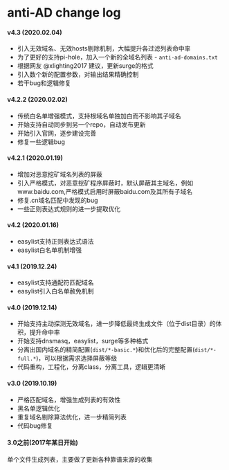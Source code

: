 # anti-AD change log

#### v4.3 (2020.02.04)
- 引入无效域名、无效hosts剔除机制，大幅提升各过滤列表命中率
- 为了更好的支持pi-hole，加入一个新的全域名列表 - `anti-ad-domains.txt`
- 根据网友 @xlighting2017 建议，更新surge的格式
- 引入数个新的配置参数，对输出结果精确控制
- 若干bug和逻辑修复

#### v4.2.2 (2020.02.02)

- 传统白名单增强模式，支持根域名单独加白而不影响其子域名
- 开始支持自动同步到另一个repo，自动发布更新
- 开始引入官网，逐步建设完善
- 修复一些逻辑bug

#### v4.2.1 (2020.01.19)

- 增加对恶意挖矿域名列表的屏蔽
- 引入严格模式，对恶意挖矿程序屏蔽时，默认屏蔽其主域名，例如www.baidu.com,严格模式启用时屏蔽baidu.com及其所有子域名
- 修复.cn域名匹配中发现的bug
- 一些正则表达式规则的进一步提取优化

#### v4.2 (2020.01.16)

- easylist支持正则表达式语法
- easylist白名单机制增强

#### v4.1 (2019.12.24)

- easylist支持通配符匹配域名
- easylist引入白名单赦免机制

#### v4.0 (2019.12.14)

- 开始支持主动探测无效域名，进一步降低最终生成文件（位于dist目录）的体积，提升命中率
- 开始支持dnsmasq，easylist，surge等多种格式
- 分离出国内域名的精简配置(`dist/*-basic.*`)和优化后的完整配置(`dist/*-full.*`)，可以根据需求选择屏蔽等级
- 代码重构，工程化，分离class，分离工具，逻辑更清晰


#### v3.0 (2019.10.19)

- 严格匹配域名，增强生成列表的有效性
- 黑名单逻辑优化
- 重复域名剔除算法优化，进一步精简列表
- 代码bug修复


#### 3.0之前(2017年某日开始)

单个文件生成列表，主要做了更新各种靠谱来源的收集
